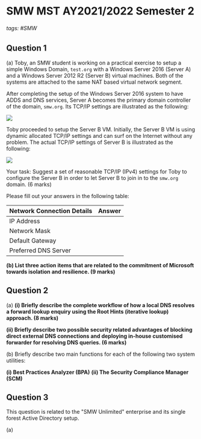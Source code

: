 # SMW MST AY2021/2022 Semester 2

###### tags: #SMW

## Question 1
(a) Toby, an SMW student is working on a practical exercise to setup a simple Windows Domain, `test.org` with a Windows Server 2016 (Server A) and a Windows Server 2012 R2 (Server B) virtual machines. Both of the systems are attached to the same NAT based virtual network segment.

After completing the setup of the Windows Server 2016 system to have ADDS and DNS services, Server A becomes the primary domain controller of the domain, `smw.org`. Its TCP/IP settings are illustrated as the following:

![](https://i.imgur.com/NDTGV9j.png)

Toby proceeded to setup the Server B VM. Initially, the Server B VM is using dynamic allocated TCP/IP settings and can surf on the Internet without any problem. The actual TCP/IP settings of Server B is illustrated as the following:

![](https://i.imgur.com/ZrL2cEQ.png)

Your task: Suggest a set of reasonable TCP/IP (IPv4) settings for Toby to configure the Server B in order to let Server B to join in to the `smw.org` domain. (6 marks)

Please fill out your answers in the following table:

| Network Connection Details | Answer |
| -------------------------- | ------ |
| IP Address                 |        |
| Network Mask               |        |
| Default Gateway            |        |
| Preferred DNS Server       |        |

**(b) List three action items that are related to the commitment of Microsoft towards isolation and resilience. (9 marks)**

## Question 2 
(a)
**(i) Briefly describe the complete workflow of how a local DNS resolves a forward lookup enquiry using the Root Hints (iterative lookup) approach. (8 marks)**

**(ii) Briefly describe two possible security related advantages of blocking direct external DNS connections and deploying in-house customised forwarder for resolving DNS queries. (6 marks)**

(b) Briefly describe two main functions for each of the following two system utilities:

**(i) Best Practices Analyzer (BPA)**
**(ii) The Security Compliance Manager (SCM)**

## Question 3
This question is related to the "SMW Unlimited" enterprise and its single forest Active Directory setup.

(a)